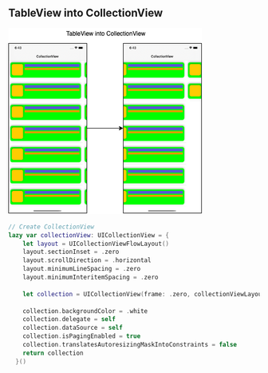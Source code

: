 ## TableView into CollectionView

![version app ](https://github.com/viktorHbenitez/TableView-CollectionView/blob/master/sketch/TableViewIntoCollectionView.png)  

```swift
// Create CollectionView
lazy var collectionView: UICollectionView = {
    let layout = UICollectionViewFlowLayout()
    layout.sectionInset = .zero
    layout.scrollDirection = .horizontal
    layout.minimumLineSpacing = .zero
    layout.minimumInteritemSpacing = .zero

    let collection = UICollectionView(frame: .zero, collectionViewLayout: layout)
    
    collection.backgroundColor = .white
    collection.delegate = self
    collection.dataSource = self
    collection.isPagingEnabled = true
    collection.translatesAutoresizingMaskIntoConstraints = false
    return collection
  }()
```


